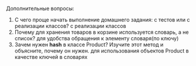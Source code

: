 Дополнительные вопросы:
1. С чего проще начать выполнение домашнего задания: с тестов или с реализации классов? 
c реализации классов
2. Почему для хранения товаров в корзине используется словарь, а не список? 
для удобства обращения к элементу словаря(по ключу)
3. Зачем нужен __hash__ в классе Product? Изучите этот метод и объясните, почему он нужен.
для использования объектов Product в качестве ключей в словарях
